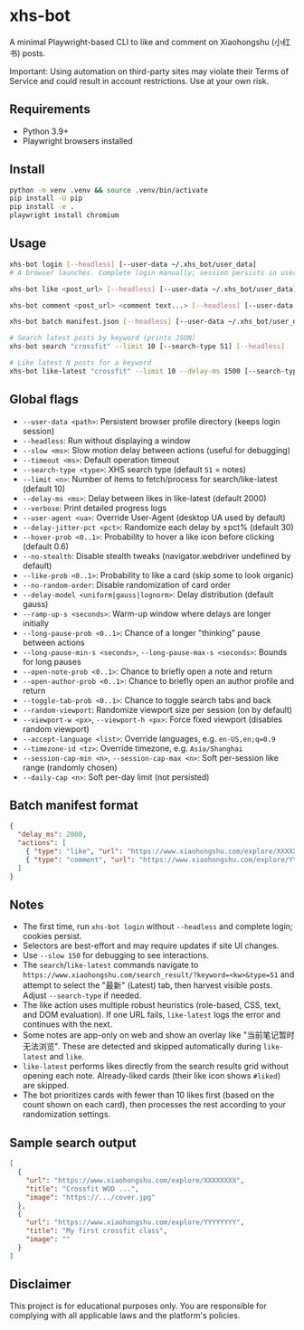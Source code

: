 xhs-bot
=======

A minimal Playwright-based CLI to like and comment on Xiaohongshu (小红书) posts.

Important: Using automation on third-party sites may violate their Terms of Service and could result in account restrictions. Use at your own risk.

Requirements
-----------
- Python 3.9+
- Playwright browsers installed

Install
-------

```bash
python -m venv .venv && source .venv/bin/activate
pip install -U pip
pip install -e .
playwright install chromium
```

Usage
-----

```bash
xhs-bot login [--headless] [--user-data ~/.xhs_bot/user_data]
# A browser launches. Complete login manually; session persists in user data dir.

xhs-bot like <post_url> [--headless] [--user-data ~/.xhs_bot/user_data]

xhs-bot comment <post_url> <comment text...> [--headless] [--user-data ~/.xhs_bot/user_data]

xhs-bot batch manifest.json [--headless] [--user-data ~/.xhs_bot/user_data]

# Search latest posts by keyword (prints JSON)
xhs-bot search "crossfit" --limit 10 [--search-type 51] [--headless]

# Like latest N posts for a keyword
xhs-bot like-latest "crossfit" --limit 10 --delay-ms 1500 [--search-type 51] [--headless]
```

Global flags
------------

- `--user-data <path>`: Persistent browser profile directory (keeps login session)
- `--headless`: Run without displaying a window
- `--slow <ms>`: Slow motion delay between actions (useful for debugging)
- `--timeout <ms>`: Default operation timeout
- `--search-type <type>`: XHS search type (default `51` = notes)
- `--limit <n>`: Number of items to fetch/process for search/like-latest (default 10)
- `--delay-ms <ms>`: Delay between likes in like-latest (default 2000)
- `--verbose`: Print detailed progress logs
- `--user-agent <ua>`: Override User-Agent (desktop UA used by default)
- `--delay-jitter-pct <pct>`: Randomize each delay by ±pct% (default 30)
- `--hover-prob <0..1>`: Probability to hover a like icon before clicking (default 0.6)
- `--no-stealth`: Disable stealth tweaks (navigator.webdriver undefined by default)
- `--like-prob <0..1>`: Probability to like a card (skip some to look organic)
- `--no-random-order`: Disable randomization of card order
- `--delay-model <uniform|gauss|lognorm>`: Delay distribution (default gauss)
- `--ramp-up-s <seconds>`: Warm-up window where delays are longer initially
- `--long-pause-prob <0..1>`: Chance of a longer "thinking" pause between actions
- `--long-pause-min-s <seconds>`, `--long-pause-max-s <seconds>`: Bounds for long pauses
- `--open-note-prob <0..1>`: Chance to briefly open a note and return
- `--open-author-prob <0..1>`: Chance to briefly open an author profile and return
- `--toggle-tab-prob <0..1>`: Chance to toggle search tabs and back
- `--random-viewport`: Randomize viewport size per session (on by default)
- `--viewport-w <px>`, `--viewport-h <px>`: Force fixed viewport (disables random viewport)
- `--accept-language <list>`: Override languages, e.g. `en-US,en;q=0.9`
- `--timezone-id <tz>`: Override timezone, e.g. `Asia/Shanghai`
- `--session-cap-min <n>`, `--session-cap-max <n>`: Soft per-session like range (randomly chosen)
- `--daily-cap <n>`: Soft per-day limit (not persisted)

Batch manifest format
---------------------

```json
{
  "delay_ms": 2000,
  "actions": [
    { "type": "like", "url": "https://www.xiaohongshu.com/explore/XXXXXXXX" },
    { "type": "comment", "url": "https://www.xiaohongshu.com/explore/YYYYYYYY", "comment": "Nice post!" }
  ]
}
```

Notes
-----
- The first time, run `xhs-bot login` without `--headless` and complete login; cookies persist.
- Selectors are best-effort and may require updates if site UI changes.
- Use `--slow 150` for debugging to see interactions.
- The `search`/`like-latest` commands navigate to `https://www.xiaohongshu.com/search_result/?keyword=<kw>&type=51` and attempt to select the "最新" (Latest) tab, then harvest visible posts. Adjust `--search-type` if needed.
- The like action uses multiple robust heuristics (role-based, CSS, text, and DOM evaluation). If one URL fails, `like-latest` logs the error and continues with the next.
- Some notes are app-only on web and show an overlay like "当前笔记暂时无法浏览". These are detected and skipped automatically during `like-latest` and `like`.
- `like-latest` performs likes directly from the search results grid without opening each note. Already-liked cards (their like icon shows `#liked`) are skipped.
- The bot prioritizes cards with fewer than 10 likes first (based on the count shown on each card), then processes the rest according to your randomization settings.

Sample search output
--------------------

```json
[
  {
    "url": "https://www.xiaohongshu.com/explore/XXXXXXXX",
    "title": "Crossfit WOD ...",
    "image": "https://.../cover.jpg"
  },
  {
    "url": "https://www.xiaohongshu.com/explore/YYYYYYYY",
    "title": "My first crossfit class",
    "image": ""
  }
]
```

Disclaimer
----------
This project is for educational purposes only. You are responsible for complying with all applicable laws and the platform's policies.

